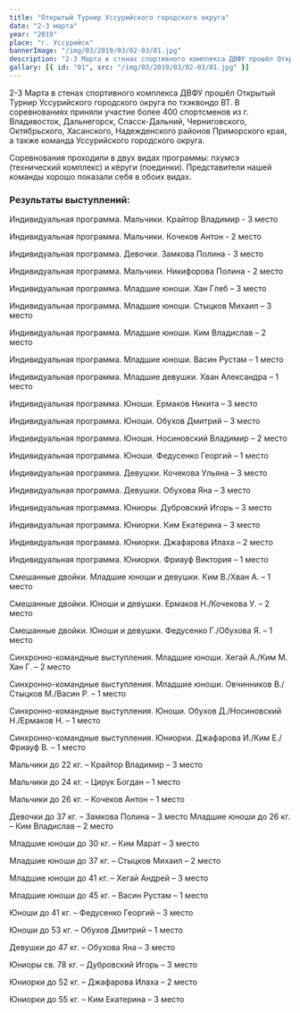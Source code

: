```yaml
---
title: "Открытый Турнир Уссурийского городского округа"
date: "2-3 марта"
year: "2019"
place: "г. Уссурийск"
bannerImage: "/img/03/2019/03/02-03/01.jpg"
description: "2-3 Марта в стенах спортивного комплекса ДВФУ прошёл Открытый Турнир Уссурийского городского округа по тхэквондо ВТ. В соревнованиях приняли участие более 400 спортсменов из г. Владивосток, Дальнегорск, Спасск-Дальний, Черниговского, Октябрьского, Хасанского, Надежденского районов Приморского края, а также команда Уссурийского городского округа. Соревнования проходили в двух видах программы: пхумсэ (технический комплекс) и кёруги (поединки). Представители нашей команды хорошо показали себя в обоих видах."
gallary: [{ id: "01", src: "/img/03/2019/03/02-03/01.jpg" }]
---
```


2-3 Марта в стенах спортивного комплекса ДВФУ прошёл Открытый Турнир Уссурийского городского округа по тхэквондо ВТ. В соревнованиях приняли участие более 400 спортсменов из г. Владивосток, Дальнегорск, Спасск-Дальний, Черниговского, Октябрьского, Хасанского, Надежденского районов Приморского края, а также команда Уссурийского городского округа.

Соревнования проходили в двух видах программы: пхумсэ (технический комплекс) и кёруги (поединки). Представители нашей команды хорошо показали себя в обоих видах.

### Результаты выступлений:

Индивидуальная программа. Мальчики. Крайтор Владимир - 3 место

Индивидуальная программа. Мальчики. Кочеков Антон - 2 место

Индивидуальная программа. Девочки. Замкова Полина - 3 место

Индивидуальная программа. Мальчики. Никифорова Полина - 2 место

Индивидуальная программа. Младшие юноши. Хан Глеб – 3 место

Индивидуальная программа. Младшие юноши. Стыцков Михаил – 3 место

Индивидуальная программа. Младшие юноши. Ким Владислав – 2 место

Индивидуальная программа. Младшие юноши. Васин Рустам – 1 место

Индивидуальная программа. Младшие девушки. Хван Александра – 1 место

Индивидуальная программа. Юноши. Ермаков Никита – 3 место

Индивидуальная программа. Юноши. Обухов Дмитрий – 3 место

Индивидуальная программа. Юноши. Носиновский Владимир – 2 место

Индивидуальная программа. Юноши. Федусенко Георгий – 1 место

Индивидуальная программа. Девушки. Кочекова Ульяна – 3 место

Индивидуальная программа. Девушки. Обухова Яна – 3 место

Индивидуальная программа. Юниоры. Дубровский Игорь – 3 место

Индивидуальная программа. Юниорки. Ким Екатерина – 3 место

Индивидуальная программа. Юниорки. Джафарова Илаха – 2 место

Индивидуальная программа. Юниорки. Фриауф Виктория – 1 место

Смешанные двойки. Младшие юноши и девушки. Ким В./Хван А. – 1 место

Смешанные двойки. Юноши и девушки. Ермаков Н./Кочекова У. – 2 место

Смешанные двойки. Юноши и девушки. Федусенко Г./Обухова Я. – 1 место

Синхронно-командные выступления. Младшие юноши. Хегай А./Ким М. Хан Г. – 2 место

Синхронно-командные выступления. Младшие юноши. Овчинников В./ Стыцков М./Васин Р. – 1 место

Синхронно-командные выступления. Юноши. Обухов Д./Носиновский Н./Ермаков Н. – 1 место

Синхронно-командные выступления. Юниорки. Джафарова И./Ким Е./Фриауф В. – 1 место

Мальчики до 22 кг. – Крайтор Владимир – 3 место

Мальчики до 24 кг. – Цирук Богдан – 1 место

Мальчики до 26 кг. – Кочеков Антон – 1 место

Девочки до 37 кг. – Замкова Полина – 3 место
Младшие юноши до 26 кг. – Ким Владислав – 2 место

Младшие юноши до 30 кг. – Ким Марат – 3 место

Младшие юноши до 37 кг. – Стыцков Михаил – 2 место

Младшие юноши до 41 кг. – Хегай Андрей – 3 место

Младшие юноши до 45 кг. – Васин Рустам – 1 место

Юноши до 41 кг. – Федусенко Георгий – 3 место

Юноши до 53 кг. – Обухов Дмитрий – 1 место

Девушки до 47 кг. – Обухова Яна – 3 место

Юниоры св. 78 кг. – Дубровский Игорь – 3 место

Юниорки до 52 кг. – Джафарова Илаха – 2 место

Юниорки до 55 кг. – Ким Екатерина – 3 место
